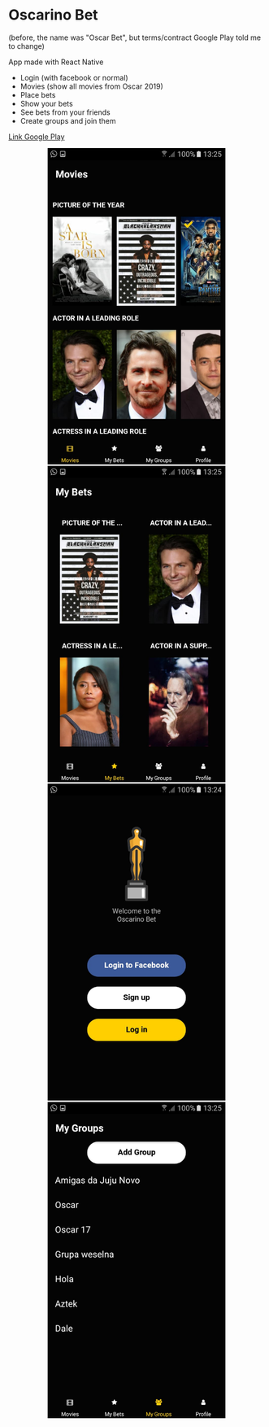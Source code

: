# Oscarino Bet
(before, the name was "Oscar Bet", but terms/contract Google Play told me to change)

App made with React Native

* Login (with facebook or normal)
* Movies (show all movies from Oscar 2019)
* Place bets
* Show your bets
* See bets from your friends
* Create groups and join them

[Link Google Play](https://play.google.com/store/apps/details?id=com.oscarinobet)

<p align="center">
  <img src="src/img/2.jpeg" width="350" title="Movies" alt="Movies">
  <img src="src/img/1.jpeg" width="350" title="Bets" alt="Bets">
  <img src="src/img/3.jpeg" width="350" title="Login" alt="Login">
  <img src="src/img/4.jpeg" width="350" title="Groups" alt="Groups">
</p>
